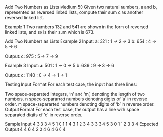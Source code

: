 Add Two Numbers as Lists
Medium
50
Given two natural numbers, a and b, represented as reversed linked lists, compute their sum c as another reversed linked list.

Example 1
Two numbers 132 and 541 are shown in the form of reversed linked lists, and so is their sum which is 673.

Add Two Numbers as Lists
Example 2
Input:
a: 321 :   1 → 2 → 3
b: 654 :   4 → 5 → 6

Output:
c: 975 :   5 → 7 → 9

Example 3
Input:
a: 501 :   1 → 0 → 5
b: 639 :   9 → 3 → 6

Output:
c: 1140 :   0 → 4 → 1 → 1

Testing
Input Format
For each test case, the input has three lines:

Two space-separated integers, ‘n’ and ‘m’, denoting the length of two numbers.
n space-separarted numbers denoting digits of ‘a’ in reverse order.
m space-separarted numbers denoting digits of ‘b’ in reverse order.
Output Format
For each test case, the output has a line with space separated digits of ‘c’ in reverse order.

Sample Input
4
3 3
3 4 5
1 0 1
1 4
3
1 2 3 4
3 3
3 4 5
3 0 1
1 2
3
3 4
Expected Output
4 4 6
4 2 3 4
6 4 6
6 4